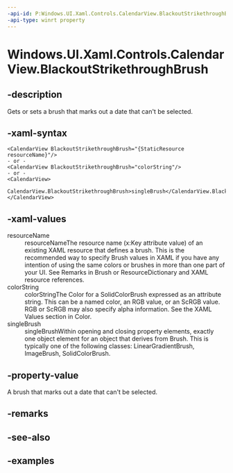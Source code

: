 ```yaml
---
-api-id: P:Windows.UI.Xaml.Controls.CalendarView.BlackoutStrikethroughBrush
-api-type: winrt property
---
```


# Windows.UI.Xaml.Controls.CalendarView.BlackoutStrikethroughBrush

<!--
public Windows.UI.Xaml.Media.Brush BlackoutStrikethroughBrush { get; set; }
-->

## -description

Gets or sets a brush that marks out a date that can't be selected.

## -xaml-syntax

```xaml
<CalendarView BlackoutStrikethroughBrush="{StaticResource resourceName}"/>
- or -
<CalendarView BlackoutStrikethroughBrush="colorString"/>
- or -
<CalendarView>
  CalendarView.BlackoutStrikethroughBrush>singleBrush</CalendarView.BlackoutStrikethroughBrush>
</CalendarView>

```

## -xaml-values

<dl><dt>resourceName</dt><dd>resourceNameThe resource name (x:Key attribute value) of an existing XAML resource that defines a brush. This is the recommended way to specify Brush values in XAML if you have any intention of using the same colors or brushes in more than one part of your UI. See Remarks in Brush or ResourceDictionary and XAML resource references.</dd>
<dt>colorString</dt><dd>colorStringThe Color for a SolidColorBrush expressed as an attribute string. This can be a named color, an RGB value, or an ScRGB value. RGB or ScRGB may also specify alpha information. See the XAML Values section in Color.</dd>
<dt>singleBrush</dt><dd>singleBrushWithin opening and closing property elements, exactly one object element for an object that derives from Brush. This is typically one of the following classes: LinearGradientBrush, ImageBrush, SolidColorBrush.</dd>
</dl>

## -property-value

A brush that marks out a date that can't be selected.

## -remarks

## -see-also

## -examples


